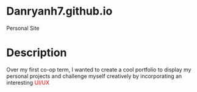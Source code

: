 # Danryanh7.github.io
Personal Site

# Description
Over my first co-op term, I wanted to create a cool portfolio to display my personal projects and challenge myself creatively by incorporating an
interesting <span style="color:red">UI/UX</span>
